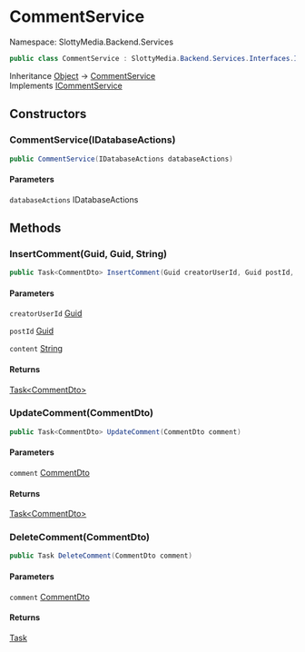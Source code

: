 # CommentService

Namespace: SlottyMedia.Backend.Services

```csharp
public class CommentService : SlottyMedia.Backend.Services.Interfaces.ICommentService
```

Inheritance [Object](https://docs.microsoft.com/en-us/dotnet/api/system.object) → [CommentService](./slottymedia.backend.services.commentservice.md)<br>
Implements [ICommentService](./slottymedia.backend.services.interfaces.icommentservice.md)

## Constructors

### **CommentService(IDatabaseActions)**

```csharp
public CommentService(IDatabaseActions databaseActions)
```

#### Parameters

`databaseActions` IDatabaseActions<br>

## Methods

### **InsertComment(Guid, Guid, String)**

```csharp
public Task<CommentDto> InsertComment(Guid creatorUserId, Guid postId, string content)
```

#### Parameters

`creatorUserId` [Guid](https://docs.microsoft.com/en-us/dotnet/api/system.guid)<br>

`postId` [Guid](https://docs.microsoft.com/en-us/dotnet/api/system.guid)<br>

`content` [String](https://docs.microsoft.com/en-us/dotnet/api/system.string)<br>

#### Returns

[Task&lt;CommentDto&gt;](https://docs.microsoft.com/en-us/dotnet/api/system.threading.tasks.task-1)<br>

### **UpdateComment(CommentDto)**

```csharp
public Task<CommentDto> UpdateComment(CommentDto comment)
```

#### Parameters

`comment` [CommentDto](./slottymedia.backend.dtos.commentdto.md)<br>

#### Returns

[Task&lt;CommentDto&gt;](https://docs.microsoft.com/en-us/dotnet/api/system.threading.tasks.task-1)<br>

### **DeleteComment(CommentDto)**

```csharp
public Task DeleteComment(CommentDto comment)
```

#### Parameters

`comment` [CommentDto](./slottymedia.backend.dtos.commentdto.md)<br>

#### Returns

[Task](https://docs.microsoft.com/en-us/dotnet/api/system.threading.tasks.task)<br>
